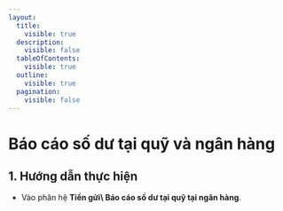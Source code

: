 ```yaml
---
layout:
  title:
    visible: true
  description:
    visible: false
  tableOfContents:
    visible: true
  outline:
    visible: true
  pagination:
    visible: false
---
```


# Báo cáo số dư tại quỹ và ngân hàng

## 1.      Hướng dẫn thực hiện

* Vào phân hệ **Tiền gửi\ Báo cáo số dư tại quỹ tại ngân hàng**.

<figure><img src="../.gitbook/assets/sb_4 (15).png" alt=""><figcaption></figcaption></figure>
